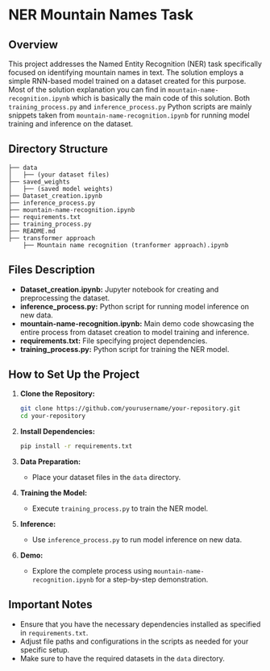 # NER Mountain Names Task

## Overview

This project addresses the Named Entity Recognition (NER) task specifically focused on identifying mountain names in text. The solution employs a simple RNN-based model trained on a dataset created for this purpose. 
Most of the solution explanation you can find in `mountain-name-recognition.ipynb` which is basically the main code of this solution.
Both `training_process.py` and `inference_process.py` Python scripts are mainly snippets taken from `mountain-name-recognition.ipynb` for running model training and inference on the dataset.

## Directory Structure

```
├── data
│   ├── (your dataset files)
├── saved_weights
│   ├── (saved model weights)
├── Dataset_creation.ipynb
├── inference_process.py
├── mountain-name-recognition.ipynb
├── requirements.txt
├── training_process.py
├── README.md
├── transformer approach
    ├── Mountain name recognition (tranformer approach).ipynb
```

## Files Description

- **Dataset_creation.ipynb:** Jupyter notebook for creating and preprocessing the dataset.
- **inference_process.py:** Python script for running model inference on new data.
- **mountain-name-recognition.ipynb:** Main demo code showcasing the entire process from dataset creation to model training and inference.
- **requirements.txt:** File specifying project dependencies.
- **training_process.py:** Python script for training the NER model.

## How to Set Up the Project

1. **Clone the Repository:**
    ```bash
    git clone https://github.com/yourusername/your-repository.git
    cd your-repository
    ```

2. **Install Dependencies:**
    ```bash
    pip install -r requirements.txt
    ```

3. **Data Preparation:**
    - Place your dataset files in the `data` directory.

4. **Training the Model:**
    - Execute `training_process.py` to train the NER model.

5. **Inference:**
    - Use `inference_process.py` to run model inference on new data.

6. **Demo:**
    - Explore the complete process using `mountain-name-recognition.ipynb` for a step-by-step demonstration.

## Important Notes

- Ensure that you have the necessary dependencies installed as specified in `requirements.txt`.
- Adjust file paths and configurations in the scripts as needed for your specific setup.
- Make sure to have the required datasets in the `data` directory.
